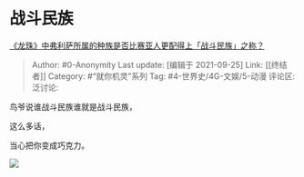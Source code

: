 # 战斗民族
[《龙珠》中弗利萨所属的种族是否比赛亚人更配得上「战斗民族」之称？](https://www.zhihu.com/question/488394445/answer/2139053002)

> Author: #0-Anonymity
> Last update: [编辑于 2021-09-25]
> Link: [[终结者]]
> Category: #“就你机灵”系列
> Tag: #4-世界史/4G-文娱/5-动漫
> 评论区:
> 泛讨论:

鸟爷说谁战斗民族谁就是战斗民族，

这么多话，

当心把你变成巧克力。

![](https://pic2.zhimg.com/50/v2-3c702e616748c8c63f181f08e4bd3f87_720w.jpg?source=1940ef5c)
